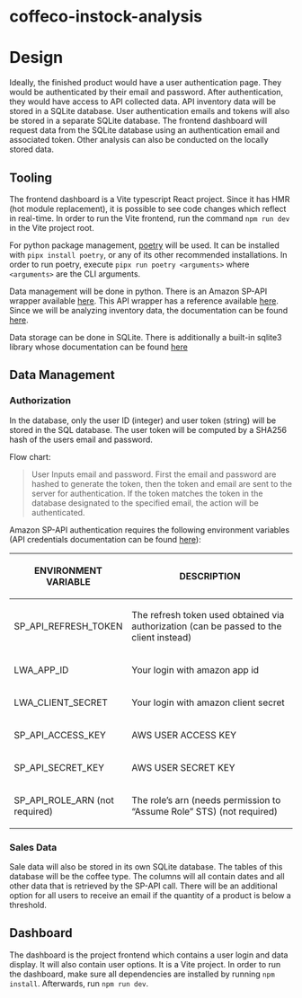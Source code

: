 # coffeco-instock-analysis


# Design
Ideally, the finished product would have a user authentication page. They would be authenticated by their email and password. After authentication, they would have access to API collected data. API inventory data will be stored in a SQLite database. User authentication emails and tokens will also be stored in a separate SQLite database. The frontend dashboard will request data from the SQLite database using an authentication email and associated token. Other analysis can also be conducted on the locally stored data.
## Tooling
The frontend dashboard is a Vite typescript React project. Since it has HMR (hot module replacement), it is possible to see code changes which reflect in real-time. In order to run the Vite frontend, run the command `npm run dev` in the Vite project root.

For python package management, [poetry](https://python-poetry.org/) will be used. It can be installed with `pipx install poetry`, or any of its other recommended installations. In order to run poetry, execute `pipx run poetry <arguments>` where `<arguments>` are the CLI arguments.

Data management will be done in python. There is an Amazon SP-API wrapper available [here](https://pypi.org/project/python-amazon-sp-api/). This API wrapper has a reference available [here](https://sp-api-docs.saleweaver.com/?utm_source=github&utm_medium=repo&utm_term=badge). Since we will be analyzing inventory data, the documentation can be found [here](https://sp-api-docs.saleweaver.com/endpoints/inventories/).

Data storage can be done in SQLite. There is additionally a built-in sqlite3 library whose documentation can be found [here](https://docs.python.org/3/library/sqlite3.html#module-sqlite3)
## Data Management
### Authorization
In the database, only the user ID (integer) and user token (string) will be stored in the SQL database. The user token will be computed by a SHA256 hash of the users email and password.

Flow chart:
> User Inputs email and password. First the email and password are hashed to generate the token, then the token and email are sent to the server for authentication. If the token matches the token in the database designated to the specified email, the action will be authenticated.

Amazon SP-API authentication requires the following environment variables (API credentials documentation can be found [here](https://sp-api-docs.saleweaver.com/env_variables/)):

<div class="wy-table-responsive"><table class="docutils align-default">
<colgroup>
<col style="width: 17%">
<col style="width: 83%">
</colgroup>
<thead>
<tr class="row-odd"><th class="head"><p>ENVIRONMENT VARIABLE</p></th>
<th class="head"><p>DESCRIPTION</p></th>
</tr>
</thead>
<tbody>
<tr class="row-even"><td><p>SP_API_REFRESH_TOKEN</p></td>
<td><p>The refresh token used obtained via authorization (can be passed to the client instead)</p></td>
</tr>
<tr class="row-odd"><td><p>LWA_APP_ID</p></td>
<td><p>Your login with amazon app id</p></td>
</tr>
<tr class="row-even"><td><p>LWA_CLIENT_SECRET</p></td>
<td><p>Your login with amazon client secret</p></td>
</tr>
<tr class="row-odd"><td><p>SP_API_ACCESS_KEY</p></td>
<td><p>AWS USER ACCESS KEY</p></td>
</tr>
<tr class="row-even"><td><p>SP_API_SECRET_KEY</p></td>
<td><p>AWS USER SECRET KEY</p></td>
</tr>
<tr class="row-odd"><td><p>SP_API_ROLE_ARN (not required)</p></td>
<td><p>The role’s arn (needs permission to “Assume Role” STS) (not required)</p></td>
</tr>
</tbody>
</table></div>

### Sales Data
Sale data will also be stored in its own SQLite database. The tables of this database will be the coffee type. The columns will all contain dates and all other data that is retrieved by the SP-API call. There will be an additional option for all users to receive an email if the quantity of a product is below a threshold.

## Dashboard
The dashboard is the project frontend which contains a user login and data display. It will also contain user options. It is a Vite project. In order to run the dashboard, make sure all dependencies are installed by running `npm install`. Afterwards, run `npm run dev`.
